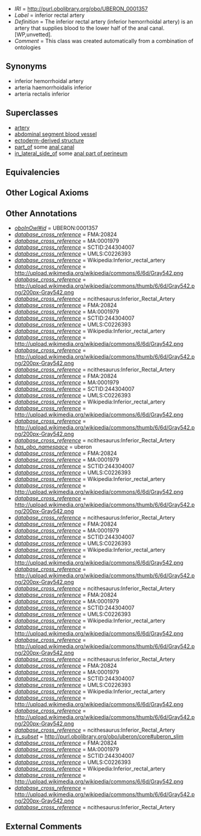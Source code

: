  * *IRI* = http://purl.obolibrary.org/obo/UBERON_0001357
 * *Label* = inferior rectal artery
 * *Definition* = The inferior rectal artery (inferior hemorrhoidal artery) is an artery that supplies blood to the lower half of the anal canal. [WP,unvetted].
 * *Comment* = This class was created automatically from a combination of ontologies

## Synonyms

 * inferior hemorrhoidal artery
 * arteria haemorrhoidalis inferior
 * arteria rectalis inferior

## Superclasses

 * [artery](../../UBERON/37/UBERON_0001637.md)
 * [abdominal segment blood vessel](../../UBERON/35/UBERON_0003835.md)
 * [ectoderm-derived structure](../../UBERON/21/UBERON_0004121.md)
 * [part_of](../../BFO/50/BFO_0000050.md) some [anal canal](../../UBERON/59/UBERON_0000159.md)
 * [in_lateral_side_of](../../BSPO/26/BSPO_0000126.md) some [anal part of perineum](../../UBERON/67/UBERON_0006867.md)

## Equivalencies


## Other Logical Axioms


## Other Annotations

 * *[oboInOwl#id](../../id/oboInOwl#id.md)* = UBERON:0001357
 * *[database_cross_reference](../../ef/oboInOwl#hasDbXref.md)* = FMA:20824
 * *[database_cross_reference](../../ef/oboInOwl#hasDbXref.md)* = MA:0001979
 * *[database_cross_reference](../../ef/oboInOwl#hasDbXref.md)* = SCTID:244304007
 * *[database_cross_reference](../../ef/oboInOwl#hasDbXref.md)* = UMLS:C0226393
 * *[database_cross_reference](../../ef/oboInOwl#hasDbXref.md)* = Wikipedia:Inferior_rectal_artery
 * *[database_cross_reference](../../ef/oboInOwl#hasDbXref.md)* = http://upload.wikimedia.org/wikipedia/commons/6/6d/Gray542.png
 * *[database_cross_reference](../../ef/oboInOwl#hasDbXref.md)* = http://upload.wikimedia.org/wikipedia/commons/thumb/6/6d/Gray542.png/200px-Gray542.png
 * *[database_cross_reference](../../ef/oboInOwl#hasDbXref.md)* = ncithesaurus:Inferior_Rectal_Artery
 * *[database_cross_reference](../../ef/oboInOwl#hasDbXref.md)* = FMA:20824
 * *[database_cross_reference](../../ef/oboInOwl#hasDbXref.md)* = MA:0001979
 * *[database_cross_reference](../../ef/oboInOwl#hasDbXref.md)* = SCTID:244304007
 * *[database_cross_reference](../../ef/oboInOwl#hasDbXref.md)* = UMLS:C0226393
 * *[database_cross_reference](../../ef/oboInOwl#hasDbXref.md)* = Wikipedia:Inferior_rectal_artery
 * *[database_cross_reference](../../ef/oboInOwl#hasDbXref.md)* = http://upload.wikimedia.org/wikipedia/commons/6/6d/Gray542.png
 * *[database_cross_reference](../../ef/oboInOwl#hasDbXref.md)* = http://upload.wikimedia.org/wikipedia/commons/thumb/6/6d/Gray542.png/200px-Gray542.png
 * *[database_cross_reference](../../ef/oboInOwl#hasDbXref.md)* = ncithesaurus:Inferior_Rectal_Artery
 * *[database_cross_reference](../../ef/oboInOwl#hasDbXref.md)* = FMA:20824
 * *[database_cross_reference](../../ef/oboInOwl#hasDbXref.md)* = MA:0001979
 * *[database_cross_reference](../../ef/oboInOwl#hasDbXref.md)* = SCTID:244304007
 * *[database_cross_reference](../../ef/oboInOwl#hasDbXref.md)* = UMLS:C0226393
 * *[database_cross_reference](../../ef/oboInOwl#hasDbXref.md)* = Wikipedia:Inferior_rectal_artery
 * *[database_cross_reference](../../ef/oboInOwl#hasDbXref.md)* = http://upload.wikimedia.org/wikipedia/commons/6/6d/Gray542.png
 * *[database_cross_reference](../../ef/oboInOwl#hasDbXref.md)* = http://upload.wikimedia.org/wikipedia/commons/thumb/6/6d/Gray542.png/200px-Gray542.png
 * *[database_cross_reference](../../ef/oboInOwl#hasDbXref.md)* = ncithesaurus:Inferior_Rectal_Artery
 * *[has_obo_namespace](../../ce/oboInOwl#hasOBONamespace.md)* = uberon
 * *[database_cross_reference](../../ef/oboInOwl#hasDbXref.md)* = FMA:20824
 * *[database_cross_reference](../../ef/oboInOwl#hasDbXref.md)* = MA:0001979
 * *[database_cross_reference](../../ef/oboInOwl#hasDbXref.md)* = SCTID:244304007
 * *[database_cross_reference](../../ef/oboInOwl#hasDbXref.md)* = UMLS:C0226393
 * *[database_cross_reference](../../ef/oboInOwl#hasDbXref.md)* = Wikipedia:Inferior_rectal_artery
 * *[database_cross_reference](../../ef/oboInOwl#hasDbXref.md)* = http://upload.wikimedia.org/wikipedia/commons/6/6d/Gray542.png
 * *[database_cross_reference](../../ef/oboInOwl#hasDbXref.md)* = http://upload.wikimedia.org/wikipedia/commons/thumb/6/6d/Gray542.png/200px-Gray542.png
 * *[database_cross_reference](../../ef/oboInOwl#hasDbXref.md)* = ncithesaurus:Inferior_Rectal_Artery
 * *[database_cross_reference](../../ef/oboInOwl#hasDbXref.md)* = FMA:20824
 * *[database_cross_reference](../../ef/oboInOwl#hasDbXref.md)* = MA:0001979
 * *[database_cross_reference](../../ef/oboInOwl#hasDbXref.md)* = SCTID:244304007
 * *[database_cross_reference](../../ef/oboInOwl#hasDbXref.md)* = UMLS:C0226393
 * *[database_cross_reference](../../ef/oboInOwl#hasDbXref.md)* = Wikipedia:Inferior_rectal_artery
 * *[database_cross_reference](../../ef/oboInOwl#hasDbXref.md)* = http://upload.wikimedia.org/wikipedia/commons/6/6d/Gray542.png
 * *[database_cross_reference](../../ef/oboInOwl#hasDbXref.md)* = http://upload.wikimedia.org/wikipedia/commons/thumb/6/6d/Gray542.png/200px-Gray542.png
 * *[database_cross_reference](../../ef/oboInOwl#hasDbXref.md)* = ncithesaurus:Inferior_Rectal_Artery
 * *[database_cross_reference](../../ef/oboInOwl#hasDbXref.md)* = FMA:20824
 * *[database_cross_reference](../../ef/oboInOwl#hasDbXref.md)* = MA:0001979
 * *[database_cross_reference](../../ef/oboInOwl#hasDbXref.md)* = SCTID:244304007
 * *[database_cross_reference](../../ef/oboInOwl#hasDbXref.md)* = UMLS:C0226393
 * *[database_cross_reference](../../ef/oboInOwl#hasDbXref.md)* = Wikipedia:Inferior_rectal_artery
 * *[database_cross_reference](../../ef/oboInOwl#hasDbXref.md)* = http://upload.wikimedia.org/wikipedia/commons/6/6d/Gray542.png
 * *[database_cross_reference](../../ef/oboInOwl#hasDbXref.md)* = http://upload.wikimedia.org/wikipedia/commons/thumb/6/6d/Gray542.png/200px-Gray542.png
 * *[database_cross_reference](../../ef/oboInOwl#hasDbXref.md)* = ncithesaurus:Inferior_Rectal_Artery
 * *[database_cross_reference](../../ef/oboInOwl#hasDbXref.md)* = FMA:20824
 * *[database_cross_reference](../../ef/oboInOwl#hasDbXref.md)* = MA:0001979
 * *[database_cross_reference](../../ef/oboInOwl#hasDbXref.md)* = SCTID:244304007
 * *[database_cross_reference](../../ef/oboInOwl#hasDbXref.md)* = UMLS:C0226393
 * *[database_cross_reference](../../ef/oboInOwl#hasDbXref.md)* = Wikipedia:Inferior_rectal_artery
 * *[database_cross_reference](../../ef/oboInOwl#hasDbXref.md)* = http://upload.wikimedia.org/wikipedia/commons/6/6d/Gray542.png
 * *[database_cross_reference](../../ef/oboInOwl#hasDbXref.md)* = http://upload.wikimedia.org/wikipedia/commons/thumb/6/6d/Gray542.png/200px-Gray542.png
 * *[database_cross_reference](../../ef/oboInOwl#hasDbXref.md)* = ncithesaurus:Inferior_Rectal_Artery
 * *[in_subset](../../et/oboInOwl#inSubset.md)* = http://purl.obolibrary.org/obo/uberon/core#uberon_slim
 * *[database_cross_reference](../../ef/oboInOwl#hasDbXref.md)* = FMA:20824
 * *[database_cross_reference](../../ef/oboInOwl#hasDbXref.md)* = MA:0001979
 * *[database_cross_reference](../../ef/oboInOwl#hasDbXref.md)* = SCTID:244304007
 * *[database_cross_reference](../../ef/oboInOwl#hasDbXref.md)* = UMLS:C0226393
 * *[database_cross_reference](../../ef/oboInOwl#hasDbXref.md)* = Wikipedia:Inferior_rectal_artery
 * *[database_cross_reference](../../ef/oboInOwl#hasDbXref.md)* = http://upload.wikimedia.org/wikipedia/commons/6/6d/Gray542.png
 * *[database_cross_reference](../../ef/oboInOwl#hasDbXref.md)* = http://upload.wikimedia.org/wikipedia/commons/thumb/6/6d/Gray542.png/200px-Gray542.png
 * *[database_cross_reference](../../ef/oboInOwl#hasDbXref.md)* = ncithesaurus:Inferior_Rectal_Artery

## External Comments

